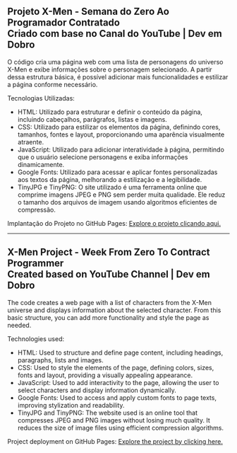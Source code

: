 ## Projeto X-Men - Semana do Zero Ao Programador Contratado <br> Criado com base no Canal do YouTube | Dev em Dobro

O código cria uma página web com uma lista de personagens do universo X-Men
e exibe informações sobre o personagem selecionado.
A partir dessa estrutura básica, é possível adicionar mais funcionalidades
e estilizar a página conforme necessário.

Tecnologias Utilizadas:
* HTML: Utilizado para estruturar e definir o conteúdo da página, incluindo cabeçalhos, parágrafos, listas e imagens.
* CSS: Utilizado para estilizar os elementos da página, definindo cores, tamanhos, fontes e layout, proporcionando uma aparência visualmente atraente.
* JavaScript: Utilizado para adicionar interatividade à página, permitindo que o usuário selecione personagens e exiba informações dinamicamente.
* Google Fonts: Utilizado para acessar e aplicar fontes personalizadas aos textos da página, melhorando a estilização e a legibilidade.
* TinyJPG e TinyPNG: O site utilizado é uma ferramenta online que comprime imagens JPEG e PNG sem perder muita qualidade. Ele reduz o tamanho dos arquivos de imagem usando algoritmos eficientes de compressão.

Implantação do Projeto no GitHub Pages: [Explore o projeto clicando aqui.](https://jcddsj01.github.io/x-men-szpc/)

---

## X-Men Project - Week From Zero To Contract Programmer <br> Created based on YouTube Channel | Dev em Dobro

The code creates a web page with a list of characters from the X-Men universe
and displays information about the selected character.
From this basic structure, you can add more functionality
and style the page as needed.

Technologies used:
* HTML: Used to structure and define page content, including headings, paragraphs, lists and images.
* CSS: Used to style the elements of the page, defining colors, sizes, fonts and layout, providing a visually appealing appearance.
* JavaScript: Used to add interactivity to the page, allowing the user to select characters and display information dynamically.
* Google Fonts: Used to access and apply custom fonts to page texts, improving stylization and readability.
* TinyJPG and TinyPNG: The website used is an online tool that compresses JPEG and PNG images without losing much quality. It reduces the size of image files using efficient compression algorithms.

Project deployment on GitHub Pages: [Explore the project by clicking here.](https://jcddsj01.github.io/x-men-szpc/)
